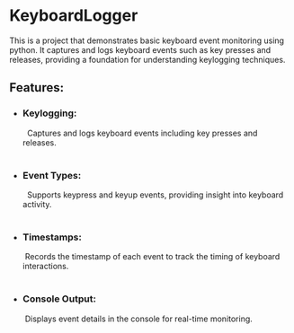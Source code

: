 # KeyboardLogger
This is a project that demonstrates basic keyboard event monitoring using python.
It captures and logs keyboard events such as key presses and releases, providing a foundation for understanding keylogging techniques.
## Features:
- ### Keylogging:
  &nbsp; Captures and logs keyboard events including key presses and releases.<br><br>
- ### Event Types:
  &nbsp; Supports keypress and keyup events, providing insight into keyboard activity.<br><br>
- ### Timestamps:
  &nbsp;Records the timestamp of each event to track the timing of keyboard interactions.<br><br>
- ### Console Output:
  &nbsp;Displays event details in the console for real-time monitoring.

